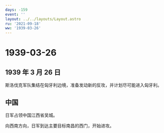 ```yaml
---
days: -159
event: ''
layout: ../../layouts/Layout.astro
ru: '2021-09-18'
ww: '1939-03-26'
---
```


# 1939-03-26

## 1939 年 3 月 26 日

斯洛伐克军队集结在匈牙利边境，准备发动新的反攻，并计划尽可能进入匈牙利。

## 中国

日军占领中国江西省吴城。

向西南方向，日军到达主要目标南昌的西门，开始进攻。